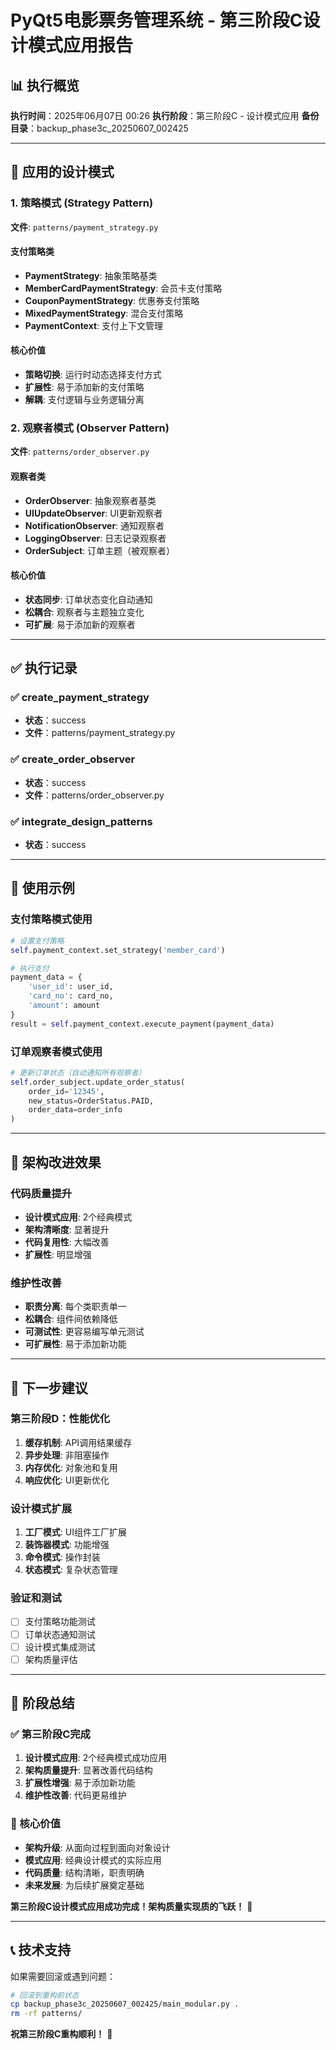 # PyQt5电影票务管理系统 - 第三阶段C设计模式应用报告

## 📊 执行概览

**执行时间**：2025年06月07日 00:26
**执行阶段**：第三阶段C - 设计模式应用
**备份目录**：backup_phase3c_20250607_002425

---

## 🎨 应用的设计模式

### 1. 策略模式 (Strategy Pattern)
**文件**: `patterns/payment_strategy.py`

#### 支付策略类
- **PaymentStrategy**: 抽象策略基类
- **MemberCardPaymentStrategy**: 会员卡支付策略
- **CouponPaymentStrategy**: 优惠券支付策略
- **MixedPaymentStrategy**: 混合支付策略
- **PaymentContext**: 支付上下文管理

#### 核心价值
- **策略切换**: 运行时动态选择支付方式
- **扩展性**: 易于添加新的支付策略
- **解耦**: 支付逻辑与业务逻辑分离

### 2. 观察者模式 (Observer Pattern)
**文件**: `patterns/order_observer.py`

#### 观察者类
- **OrderObserver**: 抽象观察者基类
- **UIUpdateObserver**: UI更新观察者
- **NotificationObserver**: 通知观察者
- **LoggingObserver**: 日志记录观察者
- **OrderSubject**: 订单主题（被观察者）

#### 核心价值
- **状态同步**: 订单状态变化自动通知
- **松耦合**: 观察者与主题独立变化
- **可扩展**: 易于添加新的观察者

---

## ✅ 执行记录


### ✅ create_payment_strategy
- **状态**：success
- **文件**：patterns/payment_strategy.py

### ✅ create_order_observer
- **状态**：success
- **文件**：patterns/order_observer.py

### ✅ integrate_design_patterns
- **状态**：success

---

## 🚀 使用示例

### 支付策略模式使用
```python
# 设置支付策略
self.payment_context.set_strategy('member_card')

# 执行支付
payment_data = {
    'user_id': user_id,
    'card_no': card_no,
    'amount': amount
}
result = self.payment_context.execute_payment(payment_data)
```

### 订单观察者模式使用
```python
# 更新订单状态（自动通知所有观察者）
self.order_subject.update_order_status(
    order_id='12345',
    new_status=OrderStatus.PAID,
    order_data=order_info
)
```

---

## 🎯 架构改进效果

### 代码质量提升
- **设计模式应用**: 2个经典模式
- **架构清晰度**: 显著提升
- **代码复用性**: 大幅改善
- **扩展性**: 明显增强

### 维护性改善
- **职责分离**: 每个类职责单一
- **松耦合**: 组件间依赖降低
- **可测试性**: 更容易编写单元测试
- **可扩展性**: 易于添加新功能

---

## 🎯 下一步建议

### 第三阶段D：性能优化
1. **缓存机制**: API调用结果缓存
2. **异步处理**: 非阻塞操作
3. **内存优化**: 对象池和复用
4. **响应优化**: UI更新优化

### 设计模式扩展
1. **工厂模式**: UI组件工厂扩展
2. **装饰器模式**: 功能增强
3. **命令模式**: 操作封装
4. **状态模式**: 复杂状态管理

### 验证和测试
- [ ] 支付策略功能测试
- [ ] 订单状态通知测试
- [ ] 设计模式集成测试
- [ ] 架构质量评估

---

## 🎉 阶段总结

### ✅ 第三阶段C完成
1. **设计模式应用**: 2个经典模式成功应用
2. **架构质量提升**: 显著改善代码结构
3. **扩展性增强**: 易于添加新功能
4. **维护性改善**: 代码更易维护

### 🎯 核心价值
- **架构升级**: 从面向过程到面向对象设计
- **模式应用**: 经典设计模式的实际应用
- **代码质量**: 结构清晰，职责明确
- **未来发展**: 为后续扩展奠定基础

**第三阶段C设计模式应用成功完成！架构质量实现质的飞跃！** 🚀

---

## 📞 技术支持

如果需要回滚或遇到问题：
```bash
# 回滚到重构前状态
cp backup_phase3c_20250607_002425/main_modular.py .
rm -rf patterns/
```

**祝第三阶段C重构顺利！** 🎊
